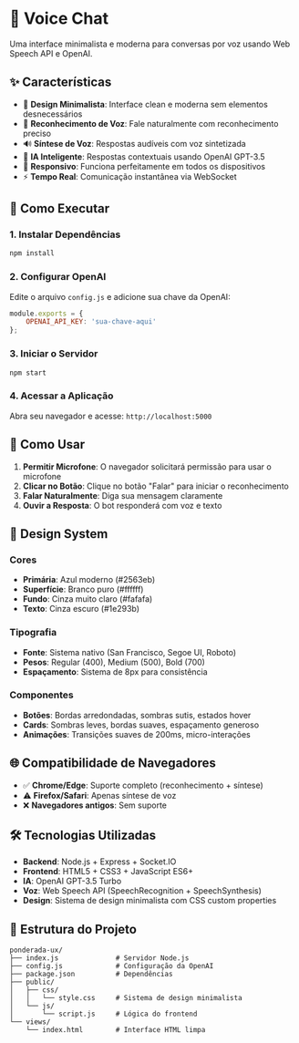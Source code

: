 # 🎤 Voice Chat

Uma interface minimalista e moderna para conversas por voz usando Web Speech API e OpenAI.

## ✨ Características

- 🎯 **Design Minimalista**: Interface clean e moderna sem elementos desnecessários
- 🎤 **Reconhecimento de Voz**: Fale naturalmente com reconhecimento preciso
- 🔊 **Síntese de Voz**: Respostas audíveis com voz sintetizada
- 🤖 **IA Inteligente**: Respostas contextuais usando OpenAI GPT-3.5
- 📱 **Responsivo**: Funciona perfeitamente em todos os dispositivos
- ⚡ **Tempo Real**: Comunicação instantânea via WebSocket

## 🚀 Como Executar

### 1. Instalar Dependências
```bash
npm install
```

### 2. Configurar OpenAI
Edite o arquivo `config.js` e adicione sua chave da OpenAI:
```javascript
module.exports = {
    OPENAI_API_KEY: 'sua-chave-aqui'
};
```

### 3. Iniciar o Servidor
```bash
npm start
```

### 4. Acessar a Aplicação
Abra seu navegador e acesse: `http://localhost:5000`

## 🎯 Como Usar

1. **Permitir Microfone**: O navegador solicitará permissão para usar o microfone
2. **Clicar no Botão**: Clique no botão "Falar" para iniciar o reconhecimento
3. **Falar Naturalmente**: Diga sua mensagem claramente
4. **Ouvir a Resposta**: O bot responderá com voz e texto

## 🎨 Design System

### Cores
- **Primária**: Azul moderno (#2563eb)
- **Superfície**: Branco puro (#ffffff)
- **Fundo**: Cinza muito claro (#fafafa)
- **Texto**: Cinza escuro (#1e293b)

### Tipografia
- **Fonte**: Sistema nativo (San Francisco, Segoe UI, Roboto)
- **Pesos**: Regular (400), Medium (500), Bold (700)
- **Espaçamento**: Sistema de 8px para consistência

### Componentes
- **Botões**: Bordas arredondadas, sombras sutis, estados hover
- **Cards**: Sombras leves, bordas suaves, espaçamento generoso
- **Animações**: Transições suaves de 200ms, micro-interações

## 🌐 Compatibilidade de Navegadores

- ✅ **Chrome/Edge**: Suporte completo (reconhecimento + síntese)
- ⚠️ **Firefox/Safari**: Apenas síntese de voz
- ❌ **Navegadores antigos**: Sem suporte

## 🛠️ Tecnologias Utilizadas

- **Backend**: Node.js + Express + Socket.IO
- **Frontend**: HTML5 + CSS3 + JavaScript ES6+
- **IA**: OpenAI GPT-3.5 Turbo
- **Voz**: Web Speech API (SpeechRecognition + SpeechSynthesis)
- **Design**: Sistema de design minimalista com CSS custom properties

## 📁 Estrutura do Projeto

```
ponderada-ux/
├── index.js              # Servidor Node.js
├── config.js             # Configuração da OpenAI
├── package.json          # Dependências
├── public/
│   ├── css/
│   │   └── style.css     # Sistema de design minimalista
│   └── js/
│       └── script.js     # Lógica do frontend
└── views/
    └── index.html        # Interface HTML limpa
```
